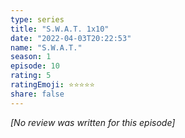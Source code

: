 ```yaml
---
type: series
title: "S.W.A.T. 1x10"
date: "2022-04-03T20:22:53"
name: "S.W.A.T."
season: 1
episode: 10
rating: 5
ratingEmoji: ⭐️⭐️⭐️⭐️⭐️
share: false
---
```


*[No review was written for this episode]*
